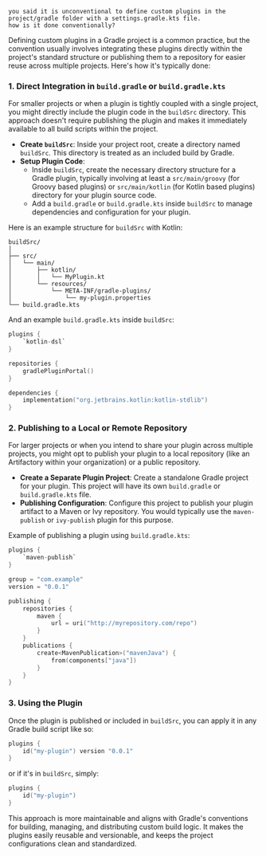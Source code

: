 ```
you said it is unconventional to define custom plugins in the project/gradle folder with a settings.gradle.kts file.
how is it done conventionally?
```

Defining custom plugins in a Gradle project is a common practice, but the convention usually involves integrating these plugins directly within the project's standard structure or publishing them to a repository for easier reuse across multiple projects. Here's how it's typically done:

### 1. **Direct Integration in `build.gradle` or `build.gradle.kts`**

For smaller projects or when a plugin is tightly coupled with a single project, you might directly include the plugin code in the `buildSrc` directory. This approach doesn't require publishing the plugin and makes it immediately available to all build scripts within the project.

- **Create `buildSrc`**: Inside your project root, create a directory named `buildSrc`. This directory is treated as an included build by Gradle.
- **Setup Plugin Code**:
  - Inside `buildSrc`, create the necessary directory structure for a Gradle plugin, typically involving at least a `src/main/groovy` (for Groovy based plugins) or `src/main/kotlin` (for Kotlin based plugins) directory for your plugin source code.
  - Add a `build.gradle` or `build.gradle.kts` inside `buildSrc` to manage dependencies and configuration for your plugin.

Here is an example structure for `buildSrc` with Kotlin:
```plaintext
buildSrc/
│
├── src/
│   └── main/
│       ├── kotlin/
│       │   └── MyPlugin.kt
│       └── resources/
│           └── META-INF/gradle-plugins/
│               └── my-plugin.properties
└── build.gradle.kts
```

And an example `build.gradle.kts` inside `buildSrc`:
```kotlin
plugins {
    `kotlin-dsl`
}

repositories {
    gradlePluginPortal()
}

dependencies {
    implementation("org.jetbrains.kotlin:kotlin-stdlib")
}
```

### 2. **Publishing to a Local or Remote Repository**

For larger projects or when you intend to share your plugin across multiple projects, you might opt to publish your plugin to a local repository (like an Artifactory within your organization) or a public repository.

- **Create a Separate Plugin Project**: Create a standalone Gradle project for your plugin. This project will have its own `build.gradle` or `build.gradle.kts` file.
- **Publishing Configuration**: Configure this project to publish your plugin artifact to a Maven or Ivy repository. You would typically use the `maven-publish` or `ivy-publish` plugin for this purpose.
  
Example of publishing a plugin using `build.gradle.kts`:
```kotlin
plugins {
    `maven-publish`
}

group = "com.example"
version = "0.0.1"

publishing {
    repositories {
        maven {
            url = uri("http://myrepository.com/repo")
        }
    }
    publications {
        create<MavenPublication>("mavenJava") {
            from(components["java"])
        }
    }
}
```

### 3. **Using the Plugin**

Once the plugin is published or included in `buildSrc`, you can apply it in any Gradle build script like so:
```kotlin
plugins {
    id("my-plugin") version "0.0.1"
}
```
or if it's in `buildSrc`, simply:
```kotlin
plugins {
    id("my-plugin")
}
```

This approach is more maintainable and aligns with Gradle's conventions for building, managing, and distributing custom build logic. It makes the plugins easily reusable and versionable, and keeps the project configurations clean and standardized.